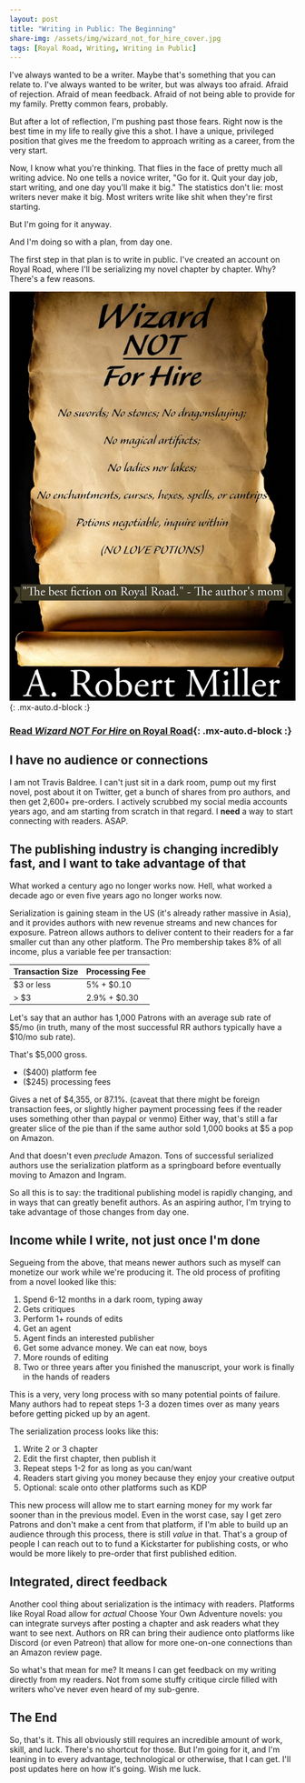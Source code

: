 ```yaml
---
layout: post
title: "Writing in Public: The Beginning"
share-img: /assets/img/wizard_not_for_hire_cover.jpg
tags: [Royal Road, Writing, Writing in Public]
---
```

I've always wanted to be a writer. Maybe that's something that you can relate to. I've always wanted to be writer, but was always too afraid. Afraid of rejection. Afraid of mean feedback. Afraid of not being able to provide for my family. Pretty common fears, probably.

But after a lot of reflection, I'm pushing past those fears. Right now is the best time in my life to really give this a shot. I have a unique, privileged position that gives me the freedom to approach writing as a career, from the very start.

Now, I know what you're thinking. That flies in the face of pretty much all writing advice. No one tells a novice writer, "Go for it. Quit your day job, start writing, and one day you'll make it big." The statistics don't lie: most writers never make it big. Most writers write like shit when they're first starting.

But I'm going for it anyway.

And I'm doing so with a plan, from day one.

The first step in that plan is to write in public. I've created an account on Royal Road, where I'll be serializing my novel chapter by chapter. Why? There's a few reasons.

![Wizard NOT For Hire Cover Image](/assets/img/wizard_not_for_hire_cover.jpg){: .mx-auto.d-block :}


### [Read *Wizard NOT For Hire* on Royal Road](https://www.royalroad.com/fiction/78106/wizard-not-for-hire-cozy-fantasy){: .mx-auto.d-block :}


## I have no audience or connections

I am not Travis Baldree. I can't just sit in a dark room, pump out my first novel, post about it on Twitter, get a bunch of shares from pro authors, and then get 2,600+ pre-orders. I actively scrubbed my social media accounts years ago, and am starting from scratch in that regard. I **need** a way to start connecting with readers. ASAP.

## The publishing industry is changing incredibly fast, and I want to take advantage of that

What worked a century ago no longer works now. Hell, what worked a decade ago or even five years ago no longer works now.

Serialization is gaining steam in the US (it's already rather massive in Asia), and it provides authors with new revenue streams and new chances for exposure. Patreon allows authors to deliver content to their readers for a far smaller cut than any other platform. The Pro membership takes 8% of all income, plus a variable fee per transaction:


| Transaction Size | Processing Fee |
| --- | --- |
| $3 or less | 5% + $0.10 |
| > $3 | 2.9% + $0.30 |

Let's say that an author has 1,000 Patrons with an average sub rate of $5/mo (in truth, many of the most successful RR authors typically have a $10/mo sub rate).

That's $5,000 gross.
- ($400) platform fee
- ($245) processing fees

Gives a net of $4,355, or 87.1%. (caveat that there might be foreign transaction fees, or slightly higher payment processing fees if the reader uses something other than paypal or venmo)  Either way, that's still a far greater slice of the pie than if the same author sold 1,000 books at $5 a pop on Amazon.

And that doesn't even *preclude* Amazon. Tons of successful serialized authors use the serialization platform as a springboard before eventually moving to Amazon and Ingram.

So all this is to say: the traditional publishing model is rapidly changing, and in ways that can greatly benefit authors. As an aspiring author, I'm trying to take advantage of those changes from day one.

## Income while I write, not just once I'm done

Segueing from the above, that means newer authors such as myself can monetize our work while we're producing it. The old process of profiting from a novel looked like this:

1. Spend 6-12 months in a dark room, typing away
2. Gets critiques
3. Perform 1+ rounds of edits
4. Get an agent
5. Agent finds an interested publisher
6. Get some advance money. We can eat now, boys
7. More rounds of editing
8. Two or three years after you finished the manuscript, your work is finally in the hands of readers

This is a very, very long process with so many potential points of failure. Many authors had to repeat steps 1-3 a dozen times over as many years before getting picked up by an agent.

The serialization process looks like this:

1. Write 2 or 3 chapter
2. Edit the first chapter, then publish it
3. Repeat steps 1-2 for as long as you can/want
4. Readers start giving you money because they enjoy your creative output
5. Optional: scale onto other platforms such as KDP


This new process will allow me to start earning money for my work far sooner than in the previous model. Even in the worst case, say I get zero Patrons and don't make a cent from that platform, if I'm able to build up an audience through this process, there is still *value* in that. That's a group of people I can reach out to to fund a Kickstarter for publishing costs, or who would be more likely to pre-order that first published edition.


## Integrated, direct feedback

Another cool thing about serialization is the intimacy with readers. Platforms like Royal Road allow for *actual* Choose Your Own Adventure novels: you can integrate surveys after posting a chapter and ask readers what they want to see next. Authors on RR can bring their audience onto platforms like Discord (or even Patreon) that allow for more one-on-one connections than an Amazon review page.

So what's that mean for me? It means I can get feedback on my writing directly from my readers. Not from some stuffy critique circle filled with writers who've never even heard of my sub-genre.

## The End

So, that's it. This all obviously still requires an incredible amount of work, skill, and luck. There's no shortcut for those. But I'm going for it, and I'm leaning in to every advantage, technological or otherwise, that I can get. I'll post updates here on how it's going. Wish me luck.